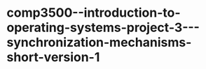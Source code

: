 # comp3500--introduction-to-operating-systems-project-3---synchronization-mechanisms-short-version-1
